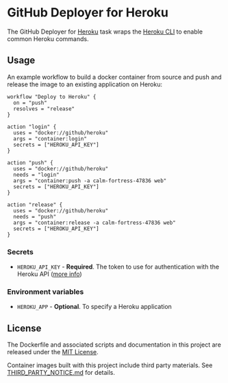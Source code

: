 # GitHub Deployer for Heroku

The GitHub Deployer for [Heroku](https://heroku.com/) task wraps the [Heroku CLI](https://devcenter.heroku.com/articles/heroku-cli) to enable common Heroku commands.

## Usage
An example workflow to build a docker container from source and push and release the image to an existing application on Heroku:


```
workflow "Deploy to Heroku" {
  on = "push"
  resolves = "release"
}

action "login" {
  uses = "docker://github/heroku"
  args = "container:login"
  secrets = ["HEROKU_API_KEY"]
}

action "push" {
  uses = "docker://github/heroku"
  needs = "login"
  args = "container:push -a calm-fortress-47836 web"
  secrets = ["HEROKU_API_KEY"]
}

action "release" {
  uses = "docker://github/heroku"
  needs = "push"
  args = "container:release -a calm-fortress-47836 web"
  secrets = ["HEROKU_API_KEY"]
}
```

### Secrets

* `HEROKU_API_KEY` - **Required**. The token to use for authentication with the Heroku API ([more info](https://help.heroku.com/PBGP6IDE/how-should-i-generate-an-api-key-that-allows-me-to-use-the-heroku-platform-api))

### Environment variables

* `HEROKU_APP` - **Optional**. To specify a Heroku application

## License

The Dockerfile and associated scripts and documentation in this project are released under the [MIT License](LICENSE).

Container images built with this project include third party materials. See [THIRD_PARTY_NOTICE.md](THIRD_PARTY_NOTICE.md) for details.
